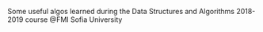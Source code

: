 Some useful algos learned during the Data Structures and Algorithms 2018-2019 course @FMI Sofia University